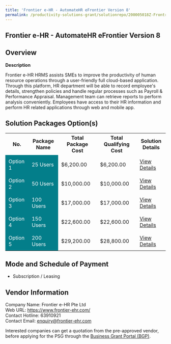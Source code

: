 ```yaml
---
title: 'Frontier e-HR - AutomateHR eFrontier Version 8'
permalink: /productivity-solutions-grant/solutionrepo/200005018Z-Frontr-HR-AutomtHR-Frontr-v-8-G
---
```


## Frontier e-HR - AutomateHR eFrontier Version 8

## Overview

**Description**

Frontier e-HR HRMS assists SMEs to improve the productivity of human resource operations through a user-friendly full cloud-based application. Through this platform, HR department will be able to record employee's details, strengthen policies and handle regular processes such as Payroll & Performance Appraisal.  Management team can retrieve reports to perform analysis conveniently. Employees have access to their HR information and perform HR related applications through web and mobile app.

## Solution Packages Option(s)

<table>
<tr>
<th><b>No.</b></th>
<th><b>Package Name</b></th>
<th><b>Total Package Cost</b></th>
<th><b>Total Qualifying Cost</b></th>
<th><b>Solution Details</b></th>
</tr>
<tr>
<td style='padding: 10px; background-color: #037E8A; color: #FFFFFF;'>Option 1</td>
<td style='padding: 10px; background-color: #037E8A; color: #FFFFFF;'>25 Users</td>
<td style='padding: 10px;'>$6,200.00</td>
<td style='padding: 10px;'>$6,200.00</td>
<td style='padding: 10px;'><a href='/images/psg/Frontier_eHR_25072024_Desensitised_Annex3_Part1.pdf' target='_blank'>View Details</a></td>
</tr>
<tr>
<td style='padding: 10px; background-color: #037E8A; color: #FFFFFF;'>Option 2</td>
<td style='padding: 10px; background-color: #037E8A; color: #FFFFFF;'>50 Users</td>
<td style='padding: 10px;'>$10,000.00</td>
<td style='padding: 10px;'>$10,000.00</td>
<td style='padding: 10px;'><a href='/images/psg/Frontier_eHR_25072024_Desensitised_Annex3_Part2.pdf' target='_blank'>View Details</a></td>
</tr>
<tr>
<td style='padding: 10px; background-color: #037E8A; color: #FFFFFF;'>Option 3</td>
<td style='padding: 10px; background-color: #037E8A; color: #FFFFFF;'>100 Users</td>
<td style='padding: 10px;'>$17,000.00</td>
<td style='padding: 10px;'>$17,000.00</td>
<td style='padding: 10px;'><a href='/images/psg/Frontier_eHR_25072024_Desensitised_Annex3_Part3.pdf' target='_blank'>View Details</a></td>
</tr>
<tr>
<td style='padding: 10px; background-color: #037E8A; color: #FFFFFF;'>Option 4</td>
<td style='padding: 10px; background-color: #037E8A; color: #FFFFFF;'>150 Users</td>
<td style='padding: 10px;'>$22,600.00</td>
<td style='padding: 10px;'>$22,600.00</td>
<td style='padding: 10px;'><a href='/images/psg/Frontier_eHR_25072024_Desensitised_Annex3_Part4.pdf' target='_blank'>View Details</a></td>
</tr>
<tr>
<td style='padding: 10px; background-color: #037E8A; color: #FFFFFF;'>Option 5</td>
<td style='padding: 10px; background-color: #037E8A; color: #FFFFFF;'>200 Users</td>
<td style='padding: 10px;'>$29,200.00</td>
<td style='padding: 10px;'>$28,800.00</td>
<td style='padding: 10px;'><a href='/images/psg/Frontier_eHR_25072024_Desensitised_Annex3_Part5.pdf' target='_blank'>View Details</a></td>
</tr>
</table>

## Mode and Schedule of Payment

 - Subscription / Leasing

## Vendor Information

 Company Name: Frontier e-HR Pte Ltd <br>Web URL: https://www.frontier-ehr.com/ <br>Contact Hotline: 63910921 <br>Contact Email: enquiry@frontier-ehr.com <br>

Interested companies can get a quotation from the pre-approved vendor, before applying for the PSG through the <a href='https://www.businessgrants.gov.sg/' target='_blank' rel='noopener'>Business Grant Portal (BGP)</a>.

<script src="/jquery/resize-tables.js"></script>
